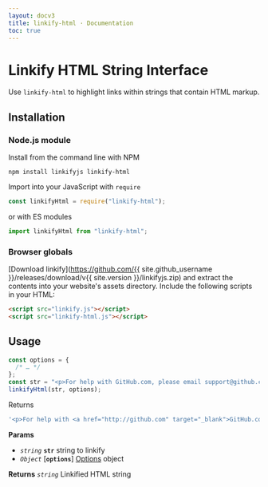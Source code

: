 ```yaml
---
layout: docv3
title: linkify-html · Documentation
toc: true
---
```


# Linkify HTML String Interface

Use `linkify-html` to highlight links within strings that contain HTML markup.

## Installation

### Node.js module

Install from the command line with NPM

```
npm install linkifyjs linkify-html
```

Import into your JavaScript with `require`

```js
const linkifyHtml = require("linkify-html");
```

or with ES modules

```js
import linkifyHtml from "linkify-html";
```

### Browser globals

[Download linkify](https://github.com/{{ site.github_username }}/releases/download/v{{ site.version }}/linkifyjs.zip)
and extract the contents into your website's assets directory.
Include the following scripts in your HTML:

```html
<script src="linkify.js"></script>
<script src="linkify-html.js"></script>
```

## Usage

```js
const options = {
  /* … */
};
const str = "<p>For help with GitHub.com, please email support@github.com</p>";
linkifyHtml(str, options);
```

Returns

```js
'<p>For help with <a href="http://github.com" target="_blank">GitHub.com</a>, please email <a href="mailto:support@github.com">support@github.com</a></p>';
```

**Params**

- _`string`_ **`str`** string to linkify
- _`Object`_ [**`options`**] [Options](options.html) object

**Returns** _`string`_ Linkified HTML string

